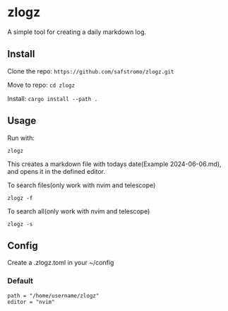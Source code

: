 # zlogz

A simple tool for creating a daily markdown log.

## Install

Clone the repo:
`https://github.com/safstromo/zlogz.git`

Move to repo:
`cd zlogz`

Install:
`cargo install --path .`

## Usage

Run with:

`zlogz`

This creates a markdown file with todays date(Example 2024-06-06.md),
and opens it in the defined editor.

To search files(only work with nvim and telescope)

`zlogz -f`

To search all(only work with nvim and telescope)

`zlogz -s`

## Config

Create a .zlogz.toml in your ~/config

### Default

```
path = "/home/username/zlogz"
editor = "nvim"
```
